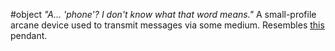 #object 
*"A... 'phone'? I don't know what that word means."*
A small-profile arcane device used to transmit messages via some medium.
Resembles [this](https://nl.pinterest.com/pin/188940146850083993/) pendant.

